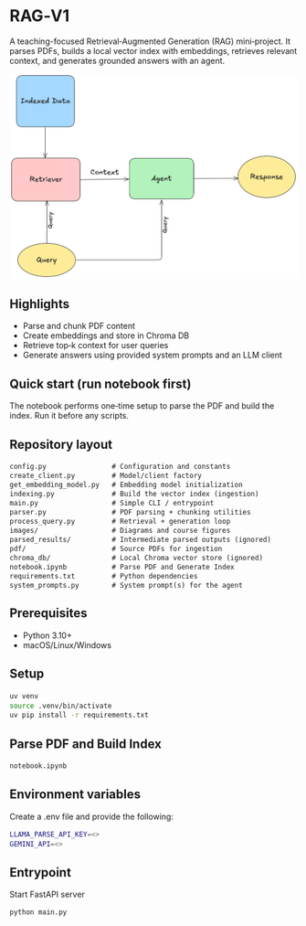 # RAG‑V1

A teaching-focused Retrieval‑Augmented Generation (RAG) mini‑project. It parses PDFs, builds a local vector index with embeddings, retrieves relevant context, and generates grounded answers with an agent.

![RAG overview](images/course_rag_intro.png)

## Highlights
- Parse and chunk PDF content
- Create embeddings and store in Chroma DB
- Retrieve top‑k context for user queries
- Generate answers using provided system prompts and an LLM client

## Quick start (run notebook first)
The notebook performs one‑time setup to parse the PDF and build the index. Run it before any scripts.

## Repository layout

```
config.py                # Configuration and constants
create_client.py         # Model/client factory
get_embedding_model.py   # Embedding model initialization
indexing.py              # Build the vector index (ingestion)
main.py                  # Simple CLI / entrypoint
parser.py                # PDF parsing + chunking utilities
process_query.py         # Retrieval + generation loop
images/                  # Diagrams and course figures
parsed_results/          # Intermediate parsed outputs (ignored)
pdf/                     # Source PDFs for ingestion
chroma_db/               # Local Chroma vector store (ignored)
notebook.ipynb           # Parse PDF and Generate Index
requirements.txt         # Python dependencies
system_prompts.py        # System prompt(s) for the agent
```

## Prerequisites
- Python 3.10+
- macOS/Linux/Windows

## Setup
```bash
uv venv
source .venv/bin/activate 
uv pip install -r requirements.txt
```

## Parse PDF and Build Index
```bash
notebook.ipynb
```

## Environment variables
Create a .env file and provide the following:
```bash
LLAMA_PARSE_API_KEY=<>
GEMINI_API=<>
```

## Entrypoint
Start FastAPI server
```bash
python main.py
```

